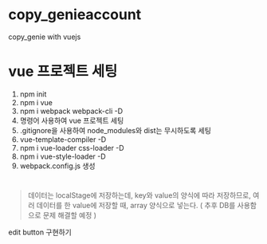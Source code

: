 # copy_genieaccount

copy_genie with vuejs

# vue 프로젝트 세팅

1. npm init
2. npm i vue
3. npm i webpack webpack-cli -D
4. 명령어 사용하여 vue 프로젝트 세팅
5. .gitignore을 사용하여 node_modules와 dist는 무시하도록 세팅
6. vue-template-compiler -D
7. npm i vue-loader css-loader -D
8. npm i vue-style-loader -D
9. webpack.config.js 생성

#

> 데이터는 localStage에 저장하는데, key와 value의 양식에 따라 저장하므로, 여러 데이터를 한 value에 저장할 때, array 양식으로 넣는다. ( 추후 DB를 사용함으로 문제 해결할 예정 )

edit button 구현하기
